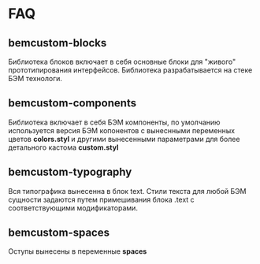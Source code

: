 # FAQ

## bemcustom-blocks
Библиотека блоков включает в себя основные блоки для "живого" прототипирования интерфейсов. Библиотека разрабатывается на стеке БЭМ технологи.

## bemcustom-components
Библиотека включает в себя БЭМ компоненты, по умолчанию используется версия БЭМ копонентов с вынеснными переменных цветов **colors.styl** и
другими вынесенными параметрами для более детального кастома **custom.styl**

## bemcustom-typography
Вся типографика вынесенна в блок text. Стили текста для любой БЭМ сущности задаются путем примешивания блока .text с соответствующими модификаторами.

## bemcustom-spaces
Оступы вынесены в переменные **spaces**
